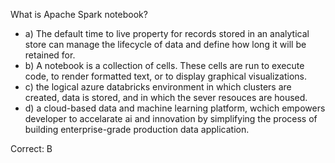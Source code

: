 What is Apache Spark notebook?

- a) The default time to live property for records stored in an analytical store can manage the lifecycle of data and define how long it will be retained for.
- b) A notebook is a collection of cells. These cells are run to execute code, to render formatted text, or to display graphical visualizations.
- c) the logical azure databricks environment in which clusters are created, data is stored, and in which the sever resouces are housed.
- d) a cloud-based data and machine learning platform, wchich empowers developer to accelarate ai and innovation by simplifying the process of building enterprise-grade production data application.

Correct: B